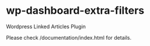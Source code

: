 wp-dashboard-extra-filters
==================

Wordpress Linked Articles Plugin

Please check /documentation/index.html for details.
